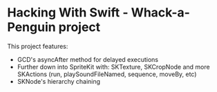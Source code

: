 # Hacking With Swift - Whack-a-Penguin project

This project features:
- GCD's asyncAfter method for delayed executions
- Further down into SpriteKit with: SKTexture, SKCropNode and more SKActions (run, playSoundFileNamed, sequence, moveBy, etc)
- SKNode's hierarchy chaining
